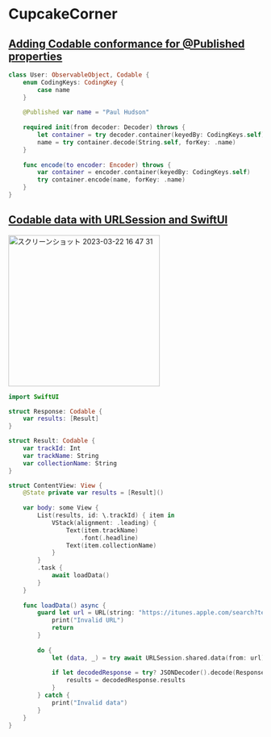 # CupcakeCorner
## [Adding Codable conformance for @Published properties](https://www.hackingwithswift.com/books/ios-swiftui/adding-codable-conformance-for-published-properties)

```swift
class User: ObservableObject, Codable {
    enum CodingKeys: CodingKey {
        case name
    }
    
    @Published var name = "Paul Hudson"
    
    required init(from decoder: Decoder) throws {
        let container = try decoder.container(keyedBy: CodingKeys.self)
        name = try container.decode(String.self, forKey: .name)
    }
    
    func encode(to encoder: Encoder) throws {
        var container = encoder.container(keyedBy: CodingKeys.self)
        try container.encode(name, forKey: .name)
    }
}
```

## [Codable data with URLSession and SwiftUI](https://www.hackingwithswift.com/books/ios-swiftui/sending-and-receiving-codable-data-with-urlsession-and-swiftui)
<img width="300" alt="スクリーンショット 2023-03-22 16 47 31" src="https://user-images.githubusercontent.com/47273077/226834631-0cf9eb6f-ef2e-4e84-8402-497e330b1f61.png">

```swift
import SwiftUI

struct Response: Codable {
    var results: [Result]
}

struct Result: Codable {
    var trackId: Int
    var trackName: String
    var collectionName: String
}

struct ContentView: View {
    @State private var results = [Result]()
    
    var body: some View {
        List(results, id: \.trackId) { item in
            VStack(alignment: .leading) {
                Text(item.trackName)
                    .font(.headline)
                Text(item.collectionName)
            }
        }
        .task {
            await loadData()
        }
    }
    
    func loadData() async {
        guard let url = URL(string: "https://itunes.apple.com/search?term=taylor+swift&entity=song") else {
            print("Invalid URL")
            return
        }
        
        do {
            let (data, _) = try await URLSession.shared.data(from: url)
            
            if let decodedResponse = try? JSONDecoder().decode(Response.self, from: data) {
                results = decodedResponse.results
            }
        } catch {
            print("Invalid data")
        }
    }
}
```
